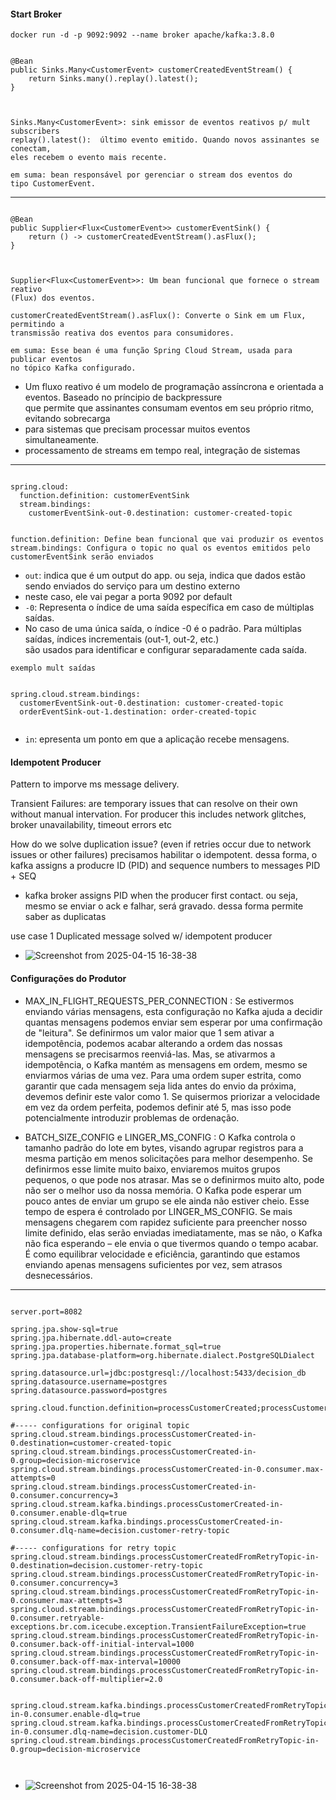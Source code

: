 #### Start Broker

`docker run -d -p 9092:9092 --name broker apache/kafka:3.8.0`


```

@Bean
public Sinks.Many<CustomerEvent> customerCreatedEventStream() {
    return Sinks.many().replay().latest();
}



Sinks.Many<CustomerEvent>: sink emissor de eventos reativos p/ mult subscribers
replay().latest():  último evento emitido. Quando novos assinantes se conectam, 
eles recebem o evento mais recente.

em suma: bean responsável por gerenciar o stream dos eventos do 
tipo CustomerEvent.

```
---

```

@Bean
public Supplier<Flux<CustomerEvent>> customerEventSink() {
    return () -> customerCreatedEventStream().asFlux();
}



Supplier<Flux<CustomerEvent>>: Um bean funcional que fornece o stream reativo 
(Flux) dos eventos.

customerCreatedEventStream().asFlux(): Converte o Sink em um Flux, permitindo a 
transmissão reativa dos eventos para consumidores.

em suma: Esse bean é uma função Spring Cloud Stream, usada para publicar eventos 
no tópico Kafka configurado.

```

- Um fluxo reativo é um modelo de programação assíncrona e orientada a eventos. Baseado no príncipio de backpressure
<br> que permite que assinantes consumam eventos em seu próprio ritmo, evitando sobrecarga
- para sistemas que precisam processar muitos eventos simultaneamente.
-  processamento de streams em tempo real, integração de sistemas

---

```

spring.cloud:
  function.definition: customerEventSink
  stream.bindings:
    customerEventSink-out-0.destination: customer-created-topic


function.definition: Define bean funcional que vai produzir os eventos
stream.bindings: Configura o topic no qual os eventos emitidos pelo 
customerEventSink serão enviados

```

- `out`: indica que é um output do app. ou seja, indica que dados estão sendo enviados do serviço para um destino externo
- neste caso, ele vai pegar a porta 9092 por default
- `-0`: Representa o índice de uma saída específica em caso de múltiplas saídas.
- No caso de uma única saída, o índice -0 é o padrão. Para múltiplas saídas, índices incrementais (out-1, out-2, etc.) 
<br> são usados para identificar e configurar separadamente cada saída.

``` 
exemplo mult saídas


spring.cloud.stream.bindings:
  customerEventSink-out-0.destination: customer-created-topic
  orderEventSink-out-1.destination: order-created-topic


```

- `in`: epresenta um ponto em que a aplicação recebe mensagens.


#### Idempotent Producer

Pattern to imporve ms message delivery.

Transient Failures: are temporary issues that can resolve on their own without manual intervation. For producer this includes network glitches, broker unavailability, timeout errors etc

How do we solve duplication issue? (even if retries occur due to network issues or other failures)
precisamos habilitar o idempotent. dessa forma, o kafka assigns a producre ID (PID) and sequence numbers to messages
PID + SEQ

- kafka broker assigns PID when the producer first contact. ou seja, mesmo se enviar o ack e falhar, será gravado. dessa forma permite saber as duplicatas

use case 1 Duplicated message solved w/ idempotent producer
- ![Screenshot from 2025-04-15 16-38-38](https://github.com/user-attachments/assets/255f6941-13f6-45f6-9ca5-6f4b4c164a8f)

#### Configurações do Produtor

- MAX_IN_FLIGHT_REQUESTS_PER_CONNECTION : Se estivermos enviando várias mensagens, esta configuração no Kafka ajuda a decidir quantas mensagens podemos enviar sem esperar por uma confirmação de "leitura". Se definirmos um valor maior que 1 sem ativar a idempotência, podemos acabar alterando a ordem das nossas mensagens se precisarmos reenviá-las. Mas, se ativarmos a idempotência, o Kafka mantém as mensagens em ordem, mesmo se enviarmos várias de uma vez. Para uma ordem super estrita, como garantir que cada mensagem seja lida antes do envio da próxima, devemos definir este valor como 1. Se quisermos priorizar a velocidade em vez da ordem perfeita, podemos definir até 5, mas isso pode potencialmente introduzir problemas de ordenação.


- BATCH_SIZE_CONFIG e LINGER_MS_CONFIG : O Kafka controla o tamanho padrão do lote em bytes, visando agrupar registros para a mesma partição em menos solicitações para melhor desempenho. Se definirmos esse limite muito baixo, enviaremos muitos grupos pequenos, o que pode nos atrasar. Mas se o definirmos muito alto, pode não ser o melhor uso da nossa memória. O Kafka pode esperar um pouco antes de enviar um grupo se ele ainda não estiver cheio. Esse tempo de espera é controlado por LINGER_MS_CONFIG. Se mais mensagens chegarem com rapidez suficiente para preencher nosso limite definido, elas serão enviadas imediatamente, mas se não, o Kafka não fica esperando – ele envia o que tivermos quando o tempo acabar. É como equilibrar velocidade e eficiência, garantindo que estamos enviando apenas mensagens suficientes por vez, sem atrasos desnecessários.


---


```exemplo .properties

server.port=8082

spring.jpa.show-sql=true
spring.jpa.hibernate.ddl-auto=create
spring.jpa.properties.hibernate.format_sql=true
spring.jpa.database-platform=org.hibernate.dialect.PostgreSQLDialect

spring.datasource.url=jdbc:postgresql://localhost:5433/decision_db
spring.datasource.username=postgres
spring.datasource.password=postgres

spring.cloud.function.definition=processCustomerCreated;processCustomerCreatedFromRetryTopic

#----- configurations for original topic
spring.cloud.stream.bindings.processCustomerCreated-in-0.destination=customer-created-topic
spring.cloud.stream.bindings.processCustomerCreated-in-0.group=decision-microservice
spring.cloud.stream.bindings.processCustomerCreated-in-0.consumer.max-attempts=0
spring.cloud.stream.bindings.processCustomerCreated-in-0.consumer.concurrency=3
spring.cloud.stream.kafka.bindings.processCustomerCreated-in-0.consumer.enable-dlq=true
spring.cloud.stream.kafka.bindings.processCustomerCreated-in-0.consumer.dlq-name=decision.customer-retry-topic

#----- configurations for retry topic
spring.cloud.stream.bindings.processCustomerCreatedFromRetryTopic-in-0.destination=decision.customer-retry-topic
spring.cloud.stream.bindings.processCustomerCreatedFromRetryTopic-in-0.consumer.concurrency=3
spring.cloud.stream.bindings.processCustomerCreatedFromRetryTopic-in-0.consumer.max-attempts=3
spring.cloud.stream.bindings.processCustomerCreatedFromRetryTopic-in-0.consumer.retryable-exceptions.br.com.icecube.exception.TransientFailureException=true
spring.cloud.stream.bindings.processCustomerCreatedFromRetryTopic-in-0.consumer.back-off-initial-interval=1000
spring.cloud.stream.bindings.processCustomerCreatedFromRetryTopic-in-0.consumer.back-off-max-interval=10000
spring.cloud.stream.bindings.processCustomerCreatedFromRetryTopic-in-0.consumer.back-off-multiplier=2.0


spring.cloud.stream.kafka.bindings.processCustomerCreatedFromRetryTopic-in-0.consumer.enable-dlq=true
spring.cloud.stream.kafka.bindings.processCustomerCreatedFromRetryTopic-in-0.consumer.dlq-name=decision.customer-DLQ
spring.cloud.stream.bindings.processCustomerCreatedFromRetryTopic-in-0.group=decision-microservice



```

- ![Screenshot from 2025-04-15 16-38-38](https://github.com/user-attachments/assets/b0d58151-4d6d-4614-b7ec-29c05d9c163d)
